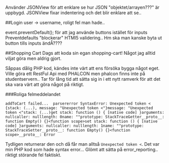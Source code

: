 Använder JSONView för att enklare se hur JSON "objektet/arrayen???" är uppbygd. JSONView fixar indentering och det blir enklare att se..


##Login
user -> username, roligt fel man hade..

event.preventDefault(); för att jag använde buttons istället för inputs
Preventdefaults "blockerar" HTMl5 validering.. Hm ska man kanske byta ut button tills inputs ändÅ????


##Shopping Cart
Dags att koda sin egan shopping-cart! Något jag alltid viljat göra men aldrig gjort. 

Såppas dålig PHP kod, kändes inte värt att ens försöka bygga något eget. Ville göra ett RestFul Api med PHALCON men phalcon finns inte på studentservern.. Tar för lång tid att sätta sig in i ett nytt ramverk för att det ska vara värt att göra något på riktigt.


###Roliga felmeddelandet
```
addToCart failed...  parsererror SyntaxError: Unexpected token < {stack: (...), message: "Unexpected token <"}message: "Unexpected token <"stack: (...)get stack: function () { [native code] }arguments: nullcaller: nulllength: 0name: ""prototype: StackTraceGetter__proto__: function Empty() {}<function scope>set stack: function () { [native code] }arguments: nullcaller: nulllength: 1name: ""prototype: StackTraceSetter__proto__: function Empty() {}<function scope>__proto__: Error
```
Tydligen returnerar den <html> och då får man alltså `Unexpected token <`.
Det var min PHP kod som hade syntax error... Glömt att sätta på error_reporting.. riktigt störande fel faktiskt. 